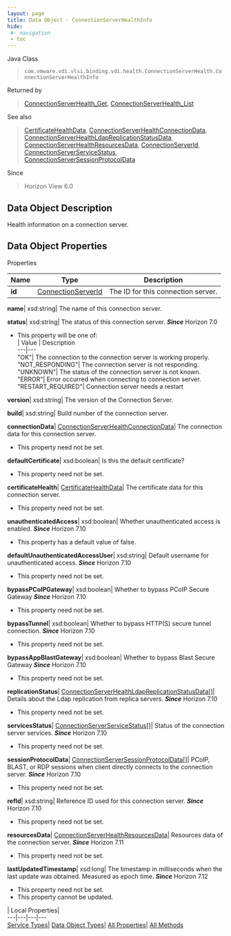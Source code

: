 ```yaml
---
layout: page
title: Data Object - ConnectionServerHealthInfo
hide:
 #- navigation
 - toc
---
```






Java Class  
> `com.vmware.vdi.vlsi.binding.vdi.health.ConnectionServerHealth.ConnectionServerHealthInfo`

Returned by  
> [ConnectionServerHealth_Get](vdi.health.ConnectionServerHealth.md#get), [ConnectionServerHealth_List](vdi.health.ConnectionServerHealth.md#list)

See also  
> [CertificateHealthData](vdi.health.CertificateHealthData.md), [ConnectionServerHealthConnectionData](vdi.health.ConnectionServerHealth.ConnectionData.md), [ConnectionServerHealthLdapReplicationStatusData](vdi.health.ConnectionServerHealth.LdapReplicationStatusData.md), [ConnectionServerHealthResourcesData](vdi.health.ConnectionServerHealth.ConnectionServerHealthResourcesData.md), [ConnectionServerId](vdi.entity.ConnectionServerId.md), [ConnectionServerServiceStatus](vdi.health.ConnectionServerHealth.ConnectionServerServiceStatus.md), [ConnectionServerSessionProtocolData](vdi.health.ConnectionServerHealth.ConnectionServerSessionProtocolData.md)

Since  
> Horizon View 6.0


## Data Object Description 

Health information on a connection server. 

## Data Object Properties

Properties

Name |  Type |  Description   
---|---|---  
**id**| [ConnectionServerId](vdi.entity.ConnectionServerId.md)|  The ID for this connection server.   
  
**name**|  xsd:string|  The name of this connection server.   
  
**status**|  xsd:string|  The status of this connection server.  **_Since_** Horizon 7.0  


  * This property will be one of:  
|  Value |  Description   
---|---  
"OK"| The connection to the connection server is working properly.  
"NOT_RESPONDING"| The connection server is not responding.  
"UNKNOWN"| The status of the connection server is not known.  
"ERROR"| Error occurred when connecting to connection server.  
"RESTART_REQUIRED"| Connection server needs a restart  

  
**version**|  xsd:string|  The version of the Connection Server.   
  
**build**|  xsd:string|  Build number of the connection server.   
  
**connectionData**| [ConnectionServerHealthConnectionData](vdi.health.ConnectionServerHealth.ConnectionData.md)|  The connection data for this connection server.   


* This property need not be set.

  
**defaultCertificate**|  xsd:boolean|  Is this the default certificate?   


* This property need not be set.

  
**certificateHealth**| [CertificateHealthData](vdi.health.CertificateHealthData.md)|  The certificate data for this connection server.   


* This property need not be set.

  
**unauthenticatedAccess**|  xsd:boolean|  Whether unauthenticated access is enabled.  **_Since_** Horizon 7.10  


  * This property has a default value of false.

  
**defaultUnauthenticatedAccessUser**|  xsd:string|  Default username for unauthenticated access.  **_Since_** Horizon 7.10  


* This property need not be set.

  
**bypassPCoIPGateway**|  xsd:boolean|  Whether to bypass PCoIP Secure Gateway  **_Since_** Horizon 7.10  


* This property need not be set.

  
**bypassTunnel**|  xsd:boolean|  Whether to bypass HTTP(S) secure tunnel connection.  **_Since_** Horizon 7.10  


* This property need not be set.

  
**bypassAppBlastGateway**|  xsd:boolean|  Whether to bypass Blast Secure Gateway  **_Since_** Horizon 7.10  


* This property need not be set.

  
**replicationStatus**| [ConnectionServerHealthLdapReplicationStatusData[]](vdi.health.ConnectionServerHealth.LdapReplicationStatusData.md)|  Details about the Ldap replication from replica servers.  **_Since_** Horizon 7.10  


* This property need not be set.

  
**servicesStatus**| [ConnectionServerServiceStatus[]](vdi.health.ConnectionServerHealth.ConnectionServerServiceStatus.md)|  Status of the connection server services.  **_Since_** Horizon 7.10  


* This property need not be set.

  
**sessionProtocolData**| [ConnectionServerSessionProtocolData[]](vdi.health.ConnectionServerHealth.ConnectionServerSessionProtocolData.md)|  PCoIP, BLAST, or RDP sessions when client directly connects to the connection server.  **_Since_** Horizon 7.10  


* This property need not be set.

  
**refId**|  xsd:string|  Reference ID used for this connection server.  **_Since_** Horizon 7.10  


* This property need not be set.

  
**resourcesData**| [ConnectionServerHealthResourcesData](vdi.health.ConnectionServerHealth.ConnectionServerHealthResourcesData.md)|  Resources data of the connection server.  **_Since_** Horizon 7.11  


* This property need not be set.

  
**lastUpdatedTimestamp**|  xsd:long|  The timestamp in milliseconds when the last update was obtained. Measured as epoch time.  **_Since_** Horizon 7.12  


* This property need not be set.
* This property cannot be updated.

  
  
  
 | Local Properties|   
---|---|---|---  
[Service Types](index-mo_types.md)| [Data Object Types](index-do_types.md)| [All Properties](index-properties.md)| [All Methods](index-methods.md)  
  
  
